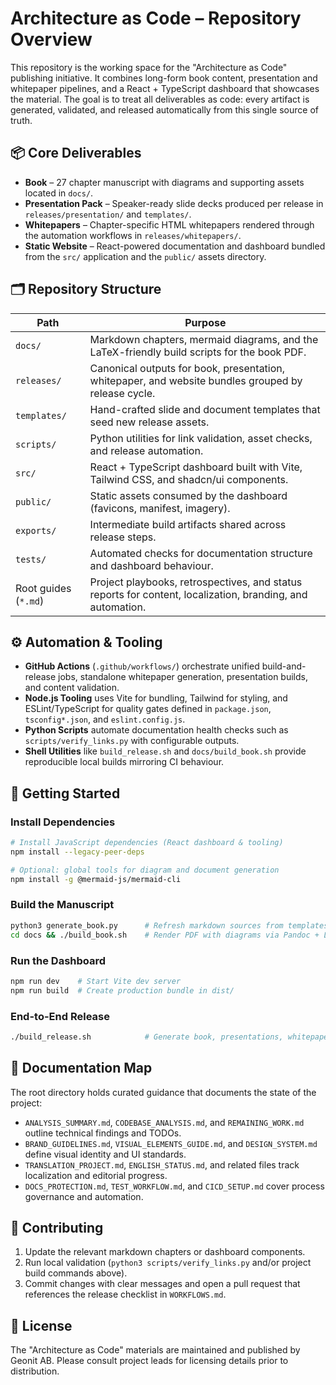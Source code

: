# Architecture as Code – Repository Overview

This repository is the working space for the "Architecture as Code" publishing initiative. It combines long-form book content, presentation and whitepaper pipelines, and a React + TypeScript dashboard that showcases the material. The goal is to treat all deliverables as code: every artifact is generated, validated, and released automatically from this single source of truth.

## 📦 Core Deliverables
- **Book** – 27 chapter manuscript with diagrams and supporting assets located in `docs/`.
- **Presentation Pack** – Speaker-ready slide decks produced per release in `releases/presentation/` and `templates/`.
- **Whitepapers** – Chapter-specific HTML whitepapers rendered through the automation workflows in `releases/whitepapers/`.
- **Static Website** – React-powered documentation and dashboard bundled from the `src/` application and the `public/` assets directory.

## 🗂️ Repository Structure
| Path | Purpose |
| --- | --- |
| `docs/` | Markdown chapters, mermaid diagrams, and the LaTeX-friendly build scripts for the book PDF. |
| `releases/` | Canonical outputs for book, presentation, whitepaper, and website bundles grouped by release cycle. |
| `templates/` | Hand-crafted slide and document templates that seed new release assets. |
| `scripts/` | Python utilities for link validation, asset checks, and release automation. |
| `src/` | React + TypeScript dashboard built with Vite, Tailwind CSS, and shadcn/ui components. |
| `public/` | Static assets consumed by the dashboard (favicons, manifest, imagery). |
| `exports/` | Intermediate build artifacts shared across release steps. |
| `tests/` | Automated checks for documentation structure and dashboard behaviour. |
| Root guides (`*.md`) | Project playbooks, retrospectives, and status reports for content, localization, branding, and automation. |

## ⚙️ Automation & Tooling
- **GitHub Actions** (`.github/workflows/`) orchestrate unified build-and-release jobs, standalone whitepaper generation, presentation builds, and content validation.
- **Node.js Tooling** uses Vite for bundling, Tailwind for styling, and ESLint/TypeScript for quality gates defined in `package.json`, `tsconfig*.json`, and `eslint.config.js`.
- **Python Scripts** automate documentation health checks such as `scripts/verify_links.py` with configurable outputs.
- **Shell Utilities** like `build_release.sh` and `docs/build_book.sh` provide reproducible local builds mirroring CI behaviour.

## 🚀 Getting Started
### Install Dependencies
```bash
# Install JavaScript dependencies (React dashboard & tooling)
npm install --legacy-peer-deps

# Optional: global tools for diagram and document generation
npm install -g @mermaid-js/mermaid-cli
```

### Build the Manuscript
```bash
python3 generate_book.py      # Refresh markdown sources from templates
cd docs && ./build_book.sh    # Render PDF with diagrams via Pandoc + LaTeX
```

### Run the Dashboard
```bash
npm run dev    # Start Vite dev server
npm run build  # Create production bundle in dist/
```

### End-to-End Release
```bash
./build_release.sh            # Generate book, presentations, whitepapers, and web bundle
```

## 🧭 Documentation Map
The root directory holds curated guidance that documents the state of the project:
- `ANALYSIS_SUMMARY.md`, `CODEBASE_ANALYSIS.md`, and `REMAINING_WORK.md` outline technical findings and TODOs.
- `BRAND_GUIDELINES.md`, `VISUAL_ELEMENTS_GUIDE.md`, and `DESIGN_SYSTEM.md` define visual identity and UI standards.
- `TRANSLATION_PROJECT.md`, `ENGLISH_STATUS.md`, and related files track localization and editorial progress.
- `DOCS_PROTECTION.md`, `TEST_WORKFLOW.md`, and `CICD_SETUP.md` cover process governance and automation.

## 🤝 Contributing
1. Update the relevant markdown chapters or dashboard components.
2. Run local validation (`python3 scripts/verify_links.py` and/or project build commands above).
3. Commit changes with clear messages and open a pull request that references the release checklist in `WORKFLOWS.md`.

## 📄 License
The "Architecture as Code" materials are maintained and published by Geonit AB. Please consult project leads for licensing details prior to distribution.
